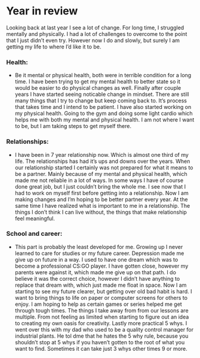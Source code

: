 # Year in review
Looking back at last year I see a lot of change. For long time, I struggled mentally and physically. I had a lot of challenges to overcome to the point that I just didn’t even try. However now I do and slowly, but surely I am getting my life to where I’d like it to be.


### Health:
- Be it mental or physical health, both were in terrible condition for a long time. I have been trying to get my mental health to better state so it would be easier to do physical changes as well. Finally after couple years I have started seeing noticable change in mindset. There are still many things that I try to change but keep coming back to. It’s process that takes time and I intend to be patient.
I have also started working on my physical health. Going to the gym and doing some light cardio which helps me with both my mental and physical health. I am not where I want to be, but I am taking steps to get myself there.

### Relationships:
- I have been in 7 year relationship now. Which is almost one third of my life. The relationships has had it’s ups and downs over the years. When our relationship started I certainly was not prepared for what it means to be a partner. Mainly because of my mental and physical health, which made me not reliable in a lot of ways. In some ways I have of course done great job, but I just couldn’t bring the whole me. I see now that I had to work on myself first before getting into a relationship. Now I am making changes and I’m hoping to be better partner every year. At the same time I have realized what is important to me in a relationship. The things I don’t think I can live without, the things that make relationship feel meaningful.

### School and career:
- This part is probably the least developed for me. Growing up I never learned to care for studies or my future career. Depression made me give up on future in a way. I used to have one dream which was to become a professional CS:GO player. I have gotten close, however my parents were against it, which made me give up on that path. I do believe it was the correct choice, however I didn’t have anything to replace that dream with, which just made me float in space. Now I am starting to see my future clearer, but getting over old bad habit is hard. I want to bring things to life on paper or computer screens for others to enjoy. I am hoping to help as certain games or series helped me get through tough times. The things I take away from from our lessons are multiple. From not feeling as limited when starting to figure out an idea to creating my own oasis for creativity. Lastly more practical 5 whys. I went over this with my dad who used to be a quality control manager for industrial plants. He tol dme that he hates the 5 why rule, because you shouldn’t stop at 5 whys if you haven’t gotten to the root of what you want to find. Sometimes it can take just 3 whys other times 9 or more. 

